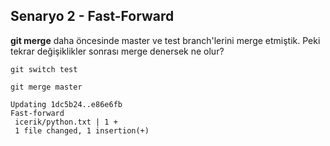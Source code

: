 ## Senaryo 2 - Fast-Forward

**git merge** daha öncesinde master ve test branch'lerini merge etmiştik. Peki tekrar değişiklikler sonrası merge denersek ne olur?
```
git switch test
```
```
git merge master
```
```
Updating 1dc5b24..e86e6fb
Fast-forward
 icerik/python.txt | 1 +
 1 file changed, 1 insertion(+)
```